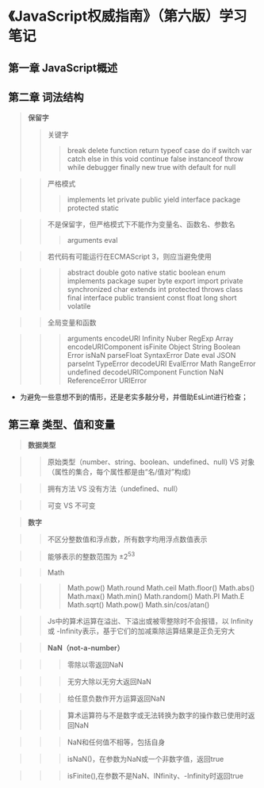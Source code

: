 # 《JavaScript权威指南》（第六版）学习笔记

## 第一章 JavaScript概述
## 第二章 词法结构
 
> **保留字**
>> 关键字
>>>break delete function return typeof 
>>>case do if switch var 
>>>catch else in this void 
>>>continue false instanceof throw while
>>>debugger finally new true with
>>>default for null


>>严格模式
>>>implements let private public yield
>>>interface package protected static

>>不是保留字，但严格模式下不能作为变量名、函数名、参数名
>>>arguments eval

>>若代码有可能运行在ECMAScript 3，则应当避免使用

>>> abstract double goto native static
>>> boolean enum implements package super 
>>> byte export import private synchronized
>>> char extends int protected throws
>>> class final interface public transient
>>> const float long short volatile

>> 全局变量和函数

>>> arguments encodeURI Infinity Nuber RegExp
>>> Array encodeURIComponent isFinite Object String 
>>> Boolean Error isNaN parseFloat SyntaxError
>>> Date eval JSON parseInt TypeError
>>> decodeURI EvalError Math RangeError undefined
>>> decodeURIComponent Function NaN ReferenceError URIError

* 为避免一些意想不到的情形，还是老实多敲分号，并借助EsLint进行检查；

## 第三章 类型、值和变量

> **数据类型**

>>原始类型（number、string、boolean、undefined、null) VS 对象（属性的集合，每个属性都是由“名/值对”构成)

>>拥有方法 VS 没有方法（undefined、null）

>>可变 VS 不可变   



> **数字**

>>不区分整数值和浮点数，所有数字均用浮点数值表示

  
>>能够表示的整数范围为 ±2<sup>53<sup/>

>> Math



>>>Math.pow() Math.round Math.ceil Math.floor() Math.abs() 
>>>Math.max() Math.min() Math.random() Math.PI Math.E 
>>>Math.sqrt() Math.pow() Math.sin/cos/atan() 


>>Js中的算术运算在溢出、下溢出或被零整除时不会报错，以 Infinity 或 -Infinity表示，基于它们的加减乘除运算结果是正负无穷大

>>**NaN（not-a-number）**

>>>零除以零返回NaN

>>>无穷大除以无穷大返回NaN

>>>给任意负数作开方运算返回NaN

>>>算术运算符与不是数字或无法转换为数字的操作数已使用时返回NaN

>>>NaN和任何值不相等，包括自身

>>>isNaN()，在参数为NaN或一个非数字值，返回true

>>>isFinite(),在参数不是NaN、INfinity、-Infinity时返回true 











































